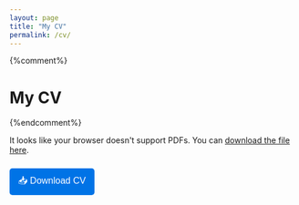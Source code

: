 ```yaml
---
layout: page
title: "My CV"
permalink: /cv/
---
```


{%comment%}
# My CV
{%endcomment%}

<object data="/assets/docs/my_cv.pdf" type="application/pdf" width="100%" height="600px">
  <p>It looks like your browser doesn't support PDFs. You can <a href="/assets/docs/my_cv.pdf">download the file here</a>.</p>
</object>

<button onclick="window.location.href='/assets/docs/my_cv.pdf'" class="download-button">📥 Download CV</button>

<style>
.download-button {
  display: inline-block;
  padding: 10px 15px;
  font-size: 16px;
  background-color: #0073e6;
  color: white;
  border: none;
  border-radius: 5px;
  cursor: pointer;
  text-decoration: none;
  margin-top: 10px;
}
.download-button:hover {
  background-color: #005bb5;
}
</style>



